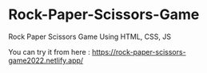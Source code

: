 # Rock-Paper-Scissors-Game

Rock Paper Scissors Game Using HTML, CSS, JS

You can try it from here : https://rock-paper-scissors-game2022.netlify.app/ 
